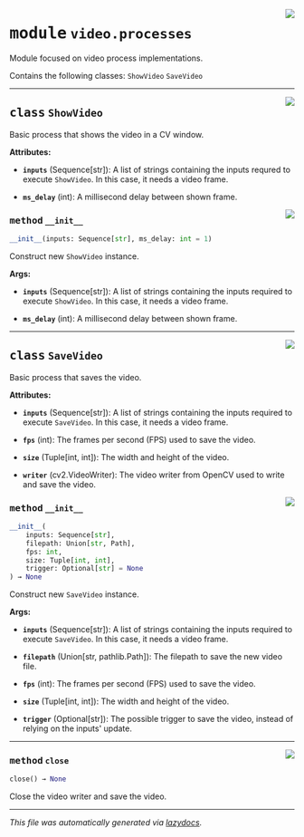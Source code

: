 <!-- markdownlint-disable -->

<a href="https://github.com/edavalosanaya/PyMMDT/blob/main/pymmdt/video/processes.py#L0"><img align="right" style="float:right;" src="https://img.shields.io/badge/-source-cccccc?style=flat-square"></a>

# <kbd>module</kbd> `video.processes`
Module focused on video process implementations. 

Contains the following classes:  ``ShowVideo``  ``SaveVideo`` 



---

<a href="https://github.com/edavalosanaya/PyMMDT/blob/main/pymmdt/video/processes.py#L20"><img align="right" style="float:right;" src="https://img.shields.io/badge/-source-cccccc?style=flat-square"></a>

## <kbd>class</kbd> `ShowVideo`
Basic process that shows the video in a CV window. 



**Attributes:**
 
 - <b>`inputs`</b> (Sequence[str]):  A list of strings containing the inputs requred to execute ``ShowVideo``. In this case, it needs a video frame. 


 - <b>`ms_delay`</b> (int):  A millisecond delay between shown frame. 

<a href="https://github.com/edavalosanaya/PyMMDT/blob/main/pymmdt/video/processes.py#L31"><img align="right" style="float:right;" src="https://img.shields.io/badge/-source-cccccc?style=flat-square"></a>

### <kbd>method</kbd> `__init__`

```python
__init__(inputs: Sequence[str], ms_delay: int = 1)
```

Construct new ``ShowVideo`` instance. 



**Args:**
 
 - <b>`inputs`</b> (Sequence[str]):  A list of strings containing the inputs required to execute ``ShowVideo``. In this case, it needs a video frame. 


 - <b>`ms_delay`</b> (int):  A millisecond delay between shown frame. 





---

<a href="https://github.com/edavalosanaya/PyMMDT/blob/main/pymmdt/video/processes.py#L58"><img align="right" style="float:right;" src="https://img.shields.io/badge/-source-cccccc?style=flat-square"></a>

## <kbd>class</kbd> `SaveVideo`
Basic process that saves the video. 



**Attributes:**
 
 - <b>`inputs`</b> (Sequence[str]):  A list of strings containing the inputs  required to execute ``SaveVideo``. In this case, it needs a video frame. 


 - <b>`fps`</b> (int):  The frames per second (FPS) used to save the video. 


 - <b>`size`</b> (Tuple[int, int]):  The width and height of the video. 


 - <b>`writer`</b> (cv2.VideoWriter):  The video writer from OpenCV used to write and save the video. 

<a href="https://github.com/edavalosanaya/PyMMDT/blob/main/pymmdt/video/processes.py#L74"><img align="right" style="float:right;" src="https://img.shields.io/badge/-source-cccccc?style=flat-square"></a>

### <kbd>method</kbd> `__init__`

```python
__init__(
    inputs: Sequence[str],
    filepath: Union[str, Path],
    fps: int,
    size: Tuple[int, int],
    trigger: Optional[str] = None
) → None
```

Construct new ``SaveVideo`` instance. 



**Args:**
 
 - <b>`inputs`</b> (Sequence[str]):  A list of strings containing the inputs  required to execute ``SaveVideo``. In this case, it needs a video frame. 


 - <b>`filepath`</b> (Union[str, pathlib.Path]):  The filepath to save the  new video file. 


 - <b>`fps`</b> (int):  The frames per second (FPS) used to save the video. 


 - <b>`size`</b> (Tuple[int, int]):  The width and height of the video. 


 - <b>`trigger`</b> (Optional[str]):  The possible trigger to save the video, instead of relying on the inputs' update. 




---

<a href="https://github.com/edavalosanaya/PyMMDT/blob/main/pymmdt/video/processes.py#L131"><img align="right" style="float:right;" src="https://img.shields.io/badge/-source-cccccc?style=flat-square"></a>

### <kbd>method</kbd> `close`

```python
close() → None
```

Close the video writer and save the video. 




---

_This file was automatically generated via [lazydocs](https://github.com/ml-tooling/lazydocs)._
